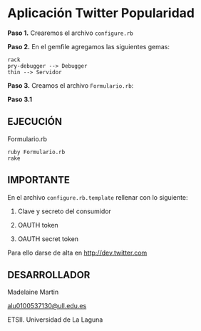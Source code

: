 Aplicación Twitter Popularidad
================================

**Paso 1.** Crearemos el archivo `configure.rb`

**Paso 2.** En el gemfile agregamos las siguientes gemas:
	
	rack
	pry-debugger --> Debugger
	thin --> Servidor

**Paso 3.** Creamos el archivo `Formulario.rb`:
	
**Paso 3.1** 

## EJECUCIÓN ##

Formulario.rb
	
	ruby Formulario.rb
	rake

## IMPORTANTE ##

En el archivo `configure.rb.template` rellenar con lo siguiente:

1. Clave y secreto del consumidor

2. OAUTH token

3. OAUTH secret token 

 Para ello darse de alta en http://dev.twitter.com
 
## DESARROLLADOR ##

Madelaine Martin

alu0100537130@ull.edu.es

ETSII. Universidad de La Laguna



